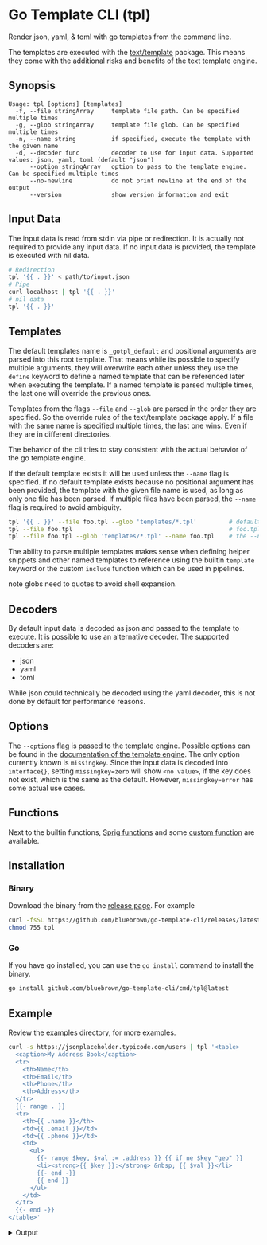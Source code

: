 # Go Template CLI (tpl)

Render json, yaml, & toml with go templates from the command line.

The templates are executed with the
[text/template](https://pkg.go.dev/text/template) package. This means
they come with the additional risks and benefits of the text template
engine.

## Synopsis

```console
Usage: tpl [options] [templates]
  -f, --file stringArray     template file path. Can be specified multiple times
  -g, --glob stringArray     template file glob. Can be specified multiple times
  -n, --name string          if specified, execute the template with the given name
  -d, --decoder func         decoder to use for input data. Supported values: json, yaml, toml (default "json")
      --option stringArray   option to pass to the template engine. Can be specified multiple times
      --no-newline           do not print newline at the end of the output
      --version              show version information and exit
```

## Input Data

The input data is read from stdin via pipe or redirection. It is
actually not required to provide any input data. If no input data is
provided, the template is executed with nil data.

```bash
# Redirection
tpl '{{ . }}' < path/to/input.json
# Pipe
curl localhost | tpl '{{ . }}'
# nil data
tpl '{{ . }}'
```

## Templates

The default templates name is `_gotpl_default` and positional arguments
are parsed into this root template. That means while its possible to
specify multiple arguments, they will overwrite each other unless they
use the `define` keyword to define a named template that can be
referenced later when executing the template. If a named template is
parsed multiple times, the last one will override the previous ones.

Templates from the flags `--file` and `--glob` are parsed in the order
they are specified. So the override rules of the text/template package
apply. If a file with the same name is specified multiple times, the
last one wins. Even if they are in different directories.

The behavior of the cli tries to stay consistent with the actual
behavior of the go template engine.

If the default template exists it will be used unless the `--name` flag
is specified. If no default template exists because no positional
argument has been provided, the template with the given file name is
used, as long as only one file has been parsed. If multiple files have
been parsed, the `--name` flag is required to avoid ambiguity.

```bash
tpl '{{ . }}' --file foo.tpl --glob 'templates/*.tpl'         # default will be used
tpl --file foo.tpl                                            # foo.tpl will be used
tpl --file foo.tpl --glob 'templates/*.tpl' --name foo.tpl    # the --name flag is required to select a template by name
```

The ability to parse multiple templates makes sense when defining helper
snippets and other named templates to reference using the builtin
`template` keyword or the custom `include` function which can be used in
pipelines.

note globs need to quotes to avoid shell expansion.

## Decoders

By default input data is decoded as json and passed to the template to
execute. It is possible to use an alternative decoder. The supported
decoders are:

- json
- yaml
- toml

While json could technically be decoded using the yaml decoder, this is
not done by default for performance reasons.

## Options

The `--options` flag is passed to the template engine. Possible options
can be found in the [documentation of the template
engine](https://pkg.go.dev/text/template#Template.Option).
The only option currently known is `missingkey`. Since the input data is
decoded into `interface{}`, setting `missingkey=zero` will show `<no
value>`, if the key does not exist, which is the same as the default.
However, `missingkey=error` has some actual use cases.

## Functions

Next to the builtin functions, [Sprig
functions](http://masterminds.github.io/sprig/) and some [custom
function](./textfunc/) are available.

## Installation

### Binary

Download the binary from the [release
page](https://github.com/bluebrown/go-template-cli/releases). For
example

```bash
curl -fsSL https://github.com/bluebrown/go-template-cli/releases/latest/download/tpl-linux-amd64 >tpl
chmod 755 tpl
```

### Go

If you have go installed, you can use the `go install` command to
install the binary.

```bash
go install github.com/bluebrown/go-template-cli/cmd/tpl@latest
```

## Example

Review the
[examples](https://github.com/bluebrown/go-template-cli/tree/main/assets/examples)
directory, for more examples.

```bash
curl -s https://jsonplaceholder.typicode.com/users | tpl '<table>
  <caption>My Address Book</caption>
  <tr>
    <th>Name</th>
    <th>Email</th>
    <th>Phone</th>
    <th>Address</th>
  </tr>
  {{- range . }}
  <tr>
    <th>{{ .name }}</th>
    <td>{{ .email }}</td>
    <td>{{ .phone }}</td>
    <td>
      <ul>
        {{- range $key, $val := .address }} {{ if ne $key "geo" }}
        <li><strong>{{ $key }}:</strong> &nbsp; {{ $val }}</li>
        {{- end -}}
        {{ end }}
      </ul>
    </td>
  </tr>
  {{- end -}}
</table>'
```

<details>
<summary>Output</summary>

<table>
  <caption>My Address Book</caption>
  <tr>
    <th>Name</th>
    <th>Email</th>
    <th>Phone</th>
    <th>Address</th>
  </tr>
  <tr>
    <th>Leanne Graham</th>
    <td>Sincere@april.biz</td>
    <td>1-770-736-8031 x56442</td>
    <td>
      <ul>
        <li><strong>city:</strong> &nbsp; Gwenborough</li>
        <li><strong>street:</strong> &nbsp; Kulas Light</li>
        <li><strong>suite:</strong> &nbsp; Apt. 556</li>
        <li><strong>zipcode:</strong> &nbsp; 92998-3874</li>
      </ul>
    </td>
  </tr>
  <tr>
    <th>Ervin Howell</th>
    <td>Shanna@melissa.tv</td>
    <td>010-692-6593 x09125</td>
    <td>
      <ul>
        <li><strong>city:</strong> &nbsp; Wisokyburgh</li>
        <li><strong>street:</strong> &nbsp; Victor Plains</li>
        <li><strong>suite:</strong> &nbsp; Suite 879</li>
        <li><strong>zipcode:</strong> &nbsp; 90566-7771</li>
      </ul>
    </td>
  </tr>
  <tr>
    <th>Clementine Bauch</th>
    <td>Nathan@yesenia.net</td>
    <td>1-463-123-4447</td>
    <td>
      <ul>
        <li><strong>city:</strong> &nbsp; McKenziehaven</li>
        <li><strong>street:</strong> &nbsp; Douglas Extension</li>
        <li><strong>suite:</strong> &nbsp; Suite 847</li>
        <li><strong>zipcode:</strong> &nbsp; 59590-4157</li>
      </ul>
    </td>
  </tr>
  <tr>
    <th>Patricia Lebsack</th>
    <td>Julianne.OConner@kory.org</td>
    <td>493-170-9623 x156</td>
    <td>
      <ul>
        <li><strong>city:</strong> &nbsp; South Elvis</li>
        <li><strong>street:</strong> &nbsp; Hoeger Mall</li>
        <li><strong>suite:</strong> &nbsp; Apt. 692</li>
        <li><strong>zipcode:</strong> &nbsp; 53919-4257</li>
      </ul>
    </td>
  </tr>
  <tr>
    <th>Chelsey Dietrich</th>
    <td>Lucio_Hettinger@annie.ca</td>
    <td>(254)954-1289</td>
    <td>
      <ul>
        <li><strong>city:</strong> &nbsp; Roscoeview</li>
        <li><strong>street:</strong> &nbsp; Skiles Walks</li>
        <li><strong>suite:</strong> &nbsp; Suite 351</li>
        <li><strong>zipcode:</strong> &nbsp; 33263</li>
      </ul>
    </td>
  </tr>
  <tr>
    <th>Mrs. Dennis Schulist</th>
    <td>Karley_Dach@jasper.info</td>
    <td>1-477-935-8478 x6430</td>
    <td>
      <ul>
        <li><strong>city:</strong> &nbsp; South Christy</li>
        <li><strong>street:</strong> &nbsp; Norberto Crossing</li>
        <li><strong>suite:</strong> &nbsp; Apt. 950</li>
        <li><strong>zipcode:</strong> &nbsp; 23505-1337</li>
      </ul>
    </td>
  </tr>
  <tr>
    <th>Kurtis Weissnat</th>
    <td>Telly.Hoeger@billy.biz</td>
    <td>210.067.6132</td>
    <td>
      <ul>
        <li><strong>city:</strong> &nbsp; Howemouth</li>
        <li><strong>street:</strong> &nbsp; Rex Trail</li>
        <li><strong>suite:</strong> &nbsp; Suite 280</li>
        <li><strong>zipcode:</strong> &nbsp; 58804-1099</li>
      </ul>
    </td>
  </tr>
  <tr>
    <th>Nicholas Runolfsdottir V</th>
    <td>Sherwood@rosamond.me</td>
    <td>586.493.6943 x140</td>
    <td>
      <ul>
        <li><strong>city:</strong> &nbsp; Aliyaview</li>
        <li><strong>street:</strong> &nbsp; Ellsworth Summit</li>
        <li><strong>suite:</strong> &nbsp; Suite 729</li>
        <li><strong>zipcode:</strong> &nbsp; 45169</li>
      </ul>
    </td>
  </tr>
  <tr>
    <th>Glenna Reichert</th>
    <td>Chaim_McDermott@dana.io</td>
    <td>(775)976-6794 x41206</td>
    <td>
      <ul>
        <li><strong>city:</strong> &nbsp; Bartholomebury</li>
        <li><strong>street:</strong> &nbsp; Dayna Park</li>
        <li><strong>suite:</strong> &nbsp; Suite 449</li>
        <li><strong>zipcode:</strong> &nbsp; 76495-3109</li>
      </ul>
    </td>
  </tr>
  <tr>
    <th>Clementina DuBuque</th>
    <td>Rey.Padberg@karina.biz</td>
    <td>024-648-3804</td>
    <td>
      <ul>
        <li><strong>city:</strong> &nbsp; Lebsackbury</li>
        <li><strong>street:</strong> &nbsp; Kattie Turnpike</li>
        <li><strong>suite:</strong> &nbsp; Suite 198</li>
        <li><strong>zipcode:</strong> &nbsp; 31428-2261</li>
      </ul>
    </td>
  </tr></table>

</details>
